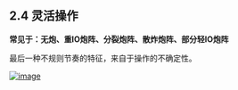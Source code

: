 ## 2.4 灵活操作

 

**常见于：无炮、重IO炮阵、分裂炮阵、散炸炮阵、部分轻IO炮阵**

 

最后一种不规则节奏的特征，来自于操作的不确定性。

 

[![image](https://forum.crescb.com/wp-content/uploads/wpforo/attachments/2/thumbnail/324-image.png)](https://forum.crescb.com/wp-content/uploads/wpforo/attachments/2/324-image.png)